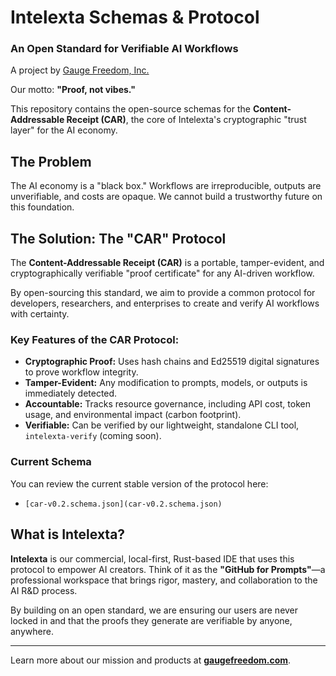 # Intelexta Schemas & Protocol
### An Open Standard for Verifiable AI Workflows
A project by [Gauge Freedom, Inc.](https://gaugefreedom.com)

Our motto: **"Proof, not vibes."**

This repository contains the open-source schemas for the **Content-Addressable Receipt (CAR)**, the core of Intelexta's cryptographic "trust layer" for the AI economy.

## The Problem
The AI economy is a "black box." Workflows are irreproducible, outputs are unverifiable, and costs are opaque. We cannot build a trustworthy future on this foundation.

## The Solution: The "CAR" Protocol
The **Content-Addressable Receipt (CAR)** is a portable, tamper-evident, and cryptographically verifiable "proof certificate" for any AI-driven workflow.

By open-sourcing this standard, we aim to provide a common protocol for developers, researchers, and enterprises to create and verify AI workflows with certainty.

### Key Features of the CAR Protocol:
* **Cryptographic Proof:** Uses hash chains and Ed25519 digital signatures to prove workflow integrity.
* **Tamper-Evident:** Any modification to prompts, models, or outputs is immediately detected.
* **Accountable:** Tracks resource governance, including API cost, token usage, and environmental impact (carbon footprint).
* **Verifiable:** Can be verified by our lightweight, standalone CLI tool, `intelexta-verify` (coming soon).

### Current Schema
You can review the current stable version of the protocol here:
* `[car-v0.2.schema.json](car-v0.2.schema.json)`

## What is Intelexta?
**Intelexta** is our commercial, local-first, Rust-based IDE that uses this protocol to empower AI creators. Think of it as the **"GitHub for Prompts"**—a professional workspace that brings rigor, mastery, and collaboration to the AI R&D process.

By building on an open standard, we are ensuring our users are never locked in and that the proofs they generate are verifiable by anyone, anywhere.

---
Learn more about our mission and products at **[gaugefreedom.com](https://gaugefreedom.com)**.
